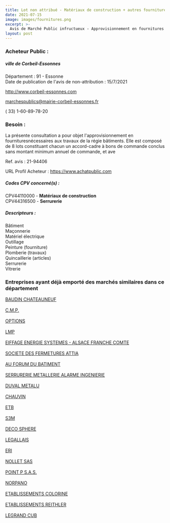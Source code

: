 ```yaml
---
title: Lot non attribué - Matériaux de construction + autres fournitures
date: 2021-07-15
image: images/fournitures.png
excerpt: >-
  Avis de Marché Public infructueux - Approvisionnement en fournitures nécessaires aux travaux de la régie bâtiments
layout: post
---
```


### Acheteur Public :
##### ville de Corbeil-Essonnes
Département : 91 - Essonne<br/>
Date de publication de l'avis de non-attribution : 15/7/2021


http://www.corbeil-essonnes.com

marchespublics@mairie-corbeil-essonnes.fr

( 33) 1-60-89-78-20
### Besoin :

La présente consultation a pour objet l'approvisionnement en fournituresnécessaires aux travaux de la régie bâtiments. Elle est composé de 8 lots constituant chacun un accord-cadre à bons de commande conclus sans montant minimum annuel de commande, et ave

Ref. avis : 21-94406

URL Profil Acheteur : https://www.achatpublic.com

##### Codes CPV concerné(s) :
CPV44110000 - **Matériaux de construction** <br/>
CPV44316500 - **Serrurerie** <br/>

##### Descripteurs :
Bâtiment <br/>
Maçonnerie <br/>
Matériel électrique <br/>
Outillage <br/>
Peinture (fourniture) <br/>
Plomberie (travaux) <br/>
Quincaillerie (articles) <br/>
Serrurerie <br/>
Vitrerie <br/>

### Entreprises ayant déjà emporté des marchés similaires dans ce département
<a href="/entreprise-543/siren-085780534">BAUDIN CHATEAUNEUF</a><br/><br/>
<a href="/entreprise-548/siren-332945187">C.M.P.</a><br/><br/>
<a href="/entreprise-548/siren-334383049">OPTIONS</a><br/><br/>
<a href="/entreprise-553/siren-385259593">LMP</a><br/><br/>
<a href="/entreprise-553/siren-388758708">EIFFAGE ENERGIE SYSTEMES - ALSACE FRANCHE COMTE</a><br/><br/>
<a href="/entreprise-554/siren-392749164">SOCIETE DES FERMETURES ATTIA</a><br/><br/>
<a href="/entreprise-555/siren-403092968">AU FORUM DU BATIMENT</a><br/><br/>
<a href="/entreprise-559/siren-432221422">SERRURERIE METALLERIE ALARME INGENIERIE</a><br/><br/>
<a href="/entreprise-562/siren-448796607">DUVAL METALU</a><br/><br/>
<a href="/entreprise-564/siren-480453737">CHAUVIN</a><br/><br/>
<a href="/entreprise-564/siren-482471745">ETB</a><br/><br/>
<a href="/entreprise-566/siren-490014396">S3M</a><br/><br/>
<a href="/entreprise-570/siren-523189579">DECO SPHERE</a><br/><br/>
<a href="/entreprise-572/siren-563820489">LEGALLAIS</a><br/><br/>
<a href="/entreprise-572/siren-572078905">ERI</a><br/><br/>
<a href="/entreprise-573/siren-580501153">NOLLET SAS</a><br/><br/>
<a href="/entreprise-573/siren-695680108">POINT P S.A.S.</a><br/><br/>
<a href="/entreprise-573/siren-722015930">NORPANO</a><br/><br/>
<a href="/entreprise-574/siren-775692932">ETABLISSEMENTS COLORINE</a><br/><br/>
<a href="/entreprise-575/siren-784950727">ETABLISSEMENTS REITHLER</a><br/><br/>
<a href="/entreprise-582/siren-960101806">LEGRAND CUB</a><br/><br/>
